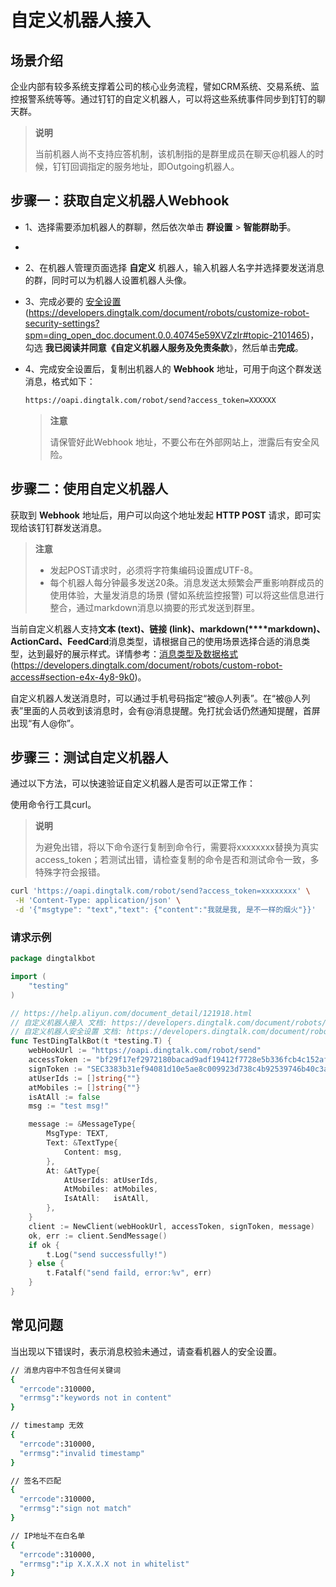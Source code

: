 # 自定义机器人接入

## 场景介绍

企业内部有较多系统支撑着公司的核心业务流程，譬如CRM系统、交易系统、监控报警系统等等。通过钉钉的自定义机器人，可以将这些系统事件同步到钉钉的聊天群。

> **说明**
>
> 当前机器人尚不支持应答机制，该机制指的是群里成员在聊天@机器人的时候，钉钉回调指定的服务地址，即Outgoing机器人。

## 步骤一：获取自定义机器人Webhook

- 1、选择需要添加机器人的群聊，然后依次单击 **群设置** > **智能群助手**。

-

- 2、在机器人管理页面选择 **自定义** 机器人，输入机器人名字并选择要发送消息的群，同时可以为机器人设置机器人头像。

- 3、完成必要的 [安全设置](https://developers.dingtalk.com/document/robots/customize-robot-security-settings#topic-2101465) (https://developers.dingtalk.com/document/robots/customize-robot-security-settings?spm=ding_open_doc.document.0.0.40745e59XVZzIr#topic-2101465)，勾选 **我已阅读并同意《自定义机器人服务及免责条款**》，然后单击**完成**。

- 4、完成安全设置后，复制出机器人的 **Webhook** 地址，可用于向这个群发送消息，格式如下：

  ```bash
  https://oapi.dingtalk.com/robot/send?access_token=XXXXXX
  ```

  > **注意**
  >
  > 请保管好此Webhook 地址，不要公布在外部网站上，泄露后有安全风险。

## 步骤二：使用自定义机器人

获取到 **Webhook** 地址后，用户可以向这个地址发起 **HTTP POST** 请求，即可实现给该钉钉群发送消息。

> **注意**
>
> - 发起POST请求时，必须将字符集编码设置成UTF-8。
> - 每个机器人每分钟最多发送20条。消息发送太频繁会严重影响群成员的使用体验，大量发消息的场景 (譬如系统监控报警) 可以将这些信息进行整合，通过markdown消息以摘要的形式发送到群里。

当前自定义机器人支持**文本 (text)、链接 (link)、markdown(****markdown)、ActionCard、FeedCard**消息类型，请根据自己的使用场景选择合适的消息类型，达到最好的展示样式。详情参考：[消息类型及数据格式](https://developers.dingtalk.com/document/robots/custom-robot-access#section-e4x-4y8-9k0) (https://developers.dingtalk.com/document/robots/custom-robot-access#section-e4x-4y8-9k0)。

自定义机器人发送消息时，可以通过手机号码指定“被@人列表”。在“被@人列表”里面的人员收到该消息时，会有@消息提醒。免打扰会话仍然通知提醒，首屏出现“有人@你”。

## 步骤三：测试自定义机器人

通过以下方法，可以快速验证自定义机器人是否可以正常工作：

使用命令行工具curl。

> **说明**
>
> 为避免出错，将以下命令逐行复制到命令行，需要将xxxxxxxx替换为真实access_token；若测试出错，请检查复制的命令是否和测试命令一致，多特殊字符会报错。

```bash
curl 'https://oapi.dingtalk.com/robot/send?access_token=xxxxxxxx' \
 -H 'Content-Type: application/json' \
 -d '{"msgtype": "text","text": {"content":"我就是我, 是不一样的烟火"}}'
```

### 请求示例

```go
package dingtalkbot

import (
	"testing"
)

// https://help.aliyun.com/document_detail/121918.html
// 自定义机器人接入 文档: https://developers.dingtalk.com/document/robots/custom-robot-access
// 自定义机器人安全设置 文档: https://developers.dingtalk.com/document/robots/customize-robot-security-settings
func TestDingTalkBot(t *testing.T) {
	webHookUrl := "https://oapi.dingtalk.com/robot/send"
	accessToken := "bf29f17ef2972180bacad9adf19412f7728e5b336fcb4c152af5be8a88888888"
	signToken := "SEC3383b31ef94081d10e5ae8c009923d738c4b92539746b40c3aec2c8e88888888"
	atUserIds := []string{""}
	atMobiles := []string{""}
	isAtAll := false
	msg := "test msg!"

	message := &MessageType{
		MsgType: TEXT,
		Text: &TextType{
			Content: msg,
		},
		At: &AtType{
			AtUserIds: atUserIds,
			AtMobiles: atMobiles,
			IsAtAll:   isAtAll,
		},
	}
	client := NewClient(webHookUrl, accessToken, signToken, message)
	ok, err := client.SendMessage()
	if ok {
		t.Log("send successfully!")
	} else {
		t.Fatalf("send faild, error:%v", err)
	}
}
```
## 常见问题

当出现以下错误时，表示消息校验未通过，请查看机器人的安全设置。

```bash
// 消息内容中不包含任何关键词
{
  "errcode":310000,
  "errmsg":"keywords not in content"
}

// timestamp 无效
{
  "errcode":310000,
  "errmsg":"invalid timestamp"
}

// 签名不匹配
{
  "errcode":310000,
  "errmsg":"sign not match"
}

// IP地址不在白名单
{
  "errcode":310000,
  "errmsg":"ip X.X.X.X not in whitelist"
}
```
